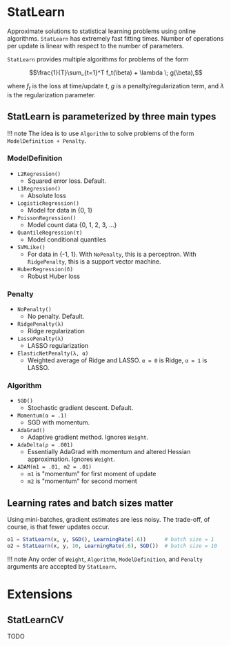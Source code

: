 # StatLearn

Approximate solutions to statistical learning problems using online algorithms.  `StatLearn` has extremely fast fitting times.  Number of operations per update is linear with respect to the number of parameters.

`StatLearn` provides multiple algorithms for problems of the form

$$\frac{1}{T}\sum_{t=1}^T f_t(\beta) + \lambda \; g(\beta),$$

where $f_t$ is the loss at time/update $t$, $g$ is a penalty/regularization term, and $\lambda$ is the regularization parameter.

## StatLearn is parameterized by three main types

!!! note
    The idea is to use `Algorithm` to solve problems of the form `ModelDefinition + Penalty`.

### ModelDefinition
- `L2Regression()`
    - Squared error loss.  Default.
- `L1Regression()`
    - Absolute loss
- `LogisticRegression()`
    - Model for data in {0, 1}
- `PoissonRegression()`
    - Model count data {0, 1, 2, 3, ...}
- `QuantileRegression(τ)`
    - Model conditional quantiles
- `SVMLike()`
    - For data in {-1, 1}.  With `NoPenalty`, this is a perceptron.  With `RidgePenalty`, this is a support vector machine.
- `HuberRegression(δ)`
    - Robust Huber loss

### Penalty
- `NoPenalty()`
    - No penalty.  Default.
- `RidgePenalty(λ)`
    - Ridge regularization
- `LassoPenalty(λ)`
    - LASSO regularization
- `ElasticNetPenalty(λ, α)`
    - Weighted average of Ridge and LASSO.  `α = 0` is Ridge, `α = 1` is LASSO.

### Algorithm
- `SGD()`
    - Stochastic gradient descent.  Default.
- `Momentum(α = .1)`
    - SGD with momentum.
- `AdaGrad()`
    - Adaptive gradient method. Ignores `Weight`.
- `AdaDelta(ρ = .001)`
    - Essentially AdaGrad with momentum and altered Hessian approximation.  Ignores `Weight`.
- `ADAM(m1 = .01, m2 = .01)`
    - `m1` is "momentum" for first moment of update
    - `m2` is "momentum" for second moment


## Learning rates and batch sizes matter

Using mini-batches, gradient estimates are less noisy.  The trade-off,
of course, is that fewer updates occur.

```julia
o1 = StatLearn(x, y, SGD(), LearningRate(.6))      # batch size = 1
o2 = StatLearn(x, y, 10, LearningRate(.6), SGD())  # batch size = 10
```
!!! note
    Any order of `Weight`, `Algorithm`, `ModelDefinition`, and `Penalty` arguments are
    accepted by `StatLearn`.


# Extensions

## StatLearnCV

TODO
